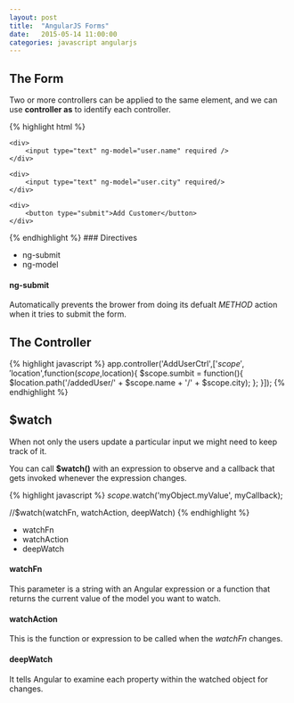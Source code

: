 ```yaml
---
layout: post
title:  "AngularJS Forms"
date:   2015-05-14 11:00:00
categories: javascript angularjs
---
```


## The Form

Two or more controllers can be applied to the same element, and we can use **controller as** to identify each controller.

{% highlight html %}
<form ng-submit="user.submit()" ng-controller="AddUserCtrl as user">
    
    <div>
        <input type="text" ng-model="user.name" required />
    </div>

    <div>
        <input type="text" ng-model="user.city" required/>
    </div>

    <div>
        <button type="submit">Add Customer</button>
    </div>

</form>
{% endhighlight %}
### Directives

* ng-submit
* ng-model

#### ng-submit

Automatically prevents the brower from doing its defualt *METHOD* action when it tries to submit the form.

## The Controller

{% highlight javascript %}
app.controller('AddUserCtrl',['$scope','$location',function($scope,$location){
    $scope.sumbit = function(){
        $location.path('/addedUser/' + $scope.name + '/' + $scope.city);
    };
}]);
{% endhighlight %}

## $watch

When not only the users  update a particular input we might need to keep track of it.

You can call **$watch()** with an expression to observe and a callback that gets invoked whenever the expression changes.

{% highlight javascript %}
$scope.$watch('myObject.myValue', myCallback);

//$watch(watchFn, watchAction, deepWatch)
{% endhighlight %}

* watchFn
* watchAction
* deepWatch

#### watchFn

This parameter is a string with an Angular expression or a function that returns the current value of the model you want to watch.

#### watchAction

This is the function or expression to be called when the *watchFn* changes.

#### deepWatch

It tells Angular to examine each property within the watched object for changes.
